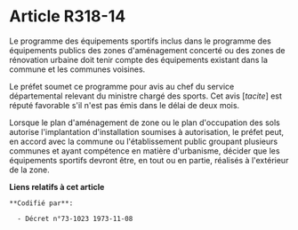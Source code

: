 # Article R318-14

Le programme des équipements sportifs inclus dans le programme des équipements publics des zones d'aménagement concerté ou
des zones de rénovation urbaine doit tenir compte des équipements existant dans la commune et les communes voisines.

Le préfet soumet ce programme  pour avis au chef du service départemental relevant du ministre chargé des sports. Cet avis
[*tacite*] est réputé favorable s'il n'est pas émis dans le délai de deux mois.

Lorsque le plan d'aménagement de zone ou le plan d'occupation des sols autorise l'implantation d'installation soumises à
autorisation, le préfet peut, en accord avec la commune ou l'établissement public groupant plusieurs communes et ayant
compétence en matière d'urbanisme, décider que les équipements sportifs devront être, en tout ou en partie, réalisés à
l'extérieur de la zone.

**Liens relatifs à cet article**

	**Codifié par**:

	  - Décret n°73-1023 1973-11-08
